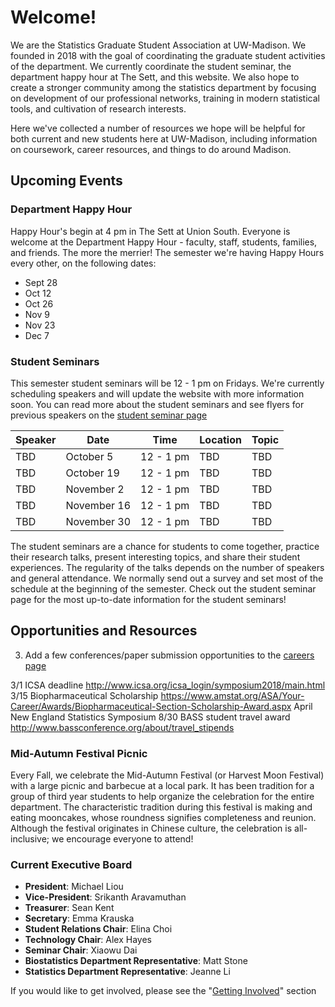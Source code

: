 # Welcome!

We are the Statistics Graduate Student Association at UW-Madison. We founded in 2018 with the goal of coordinating the graduate student activities of the department. We currently coordinate the student seminar, the department happy hour at The Sett, and this website. We also hope to create a stronger community among the statistics department by focusing on development of our professional networks, training in modern statistical tools, and cultivation of research interests.

Here we've collected a number of resources we hope will be helpful for both current and new students here at UW-Madison, including information on coursework, career resources, and things to do around Madison.

## Upcoming Events

### Department Happy Hour

Happy Hour's begin at 4 pm in The Sett at Union South. Everyone is welcome at the Department Happy Hour - faculty, staff, students, families, and friends. The more the merrier! The semester we're having Happy Hours every other, on the following dates:

- Sept 28
- Oct 12
- Oct 26
- Nov 9
- Nov 23
- Dec 7

### Student Seminars

This semester student seminars will be 12 - 1 pm on Fridays. We're currently scheduling speakers and will update the website with more information soon. You can read more about the student seminars and see flyers for previous speakers on the [student seminar page]()

|Speaker|Date|Time|Location|Topic|
|-------|----|----|--------|-----|
| TBD | October 5 | 12 - 1 pm | TBD | TBD |
| TBD | October 19 | 12 - 1 pm | TBD | TBD |
| TBD | November 2 | 12 - 1 pm | TBD | TBD |
| TBD | November 16 | 12 - 1 pm | TBD | TBD |
| TBD | November 30 | 12 - 1 pm | TBD | TBD |

The student seminars are a chance for students to come together, practice their research talks, present interesting topics, and share their student experiences. The regularity of the talks depends on the number of speakers and general attendance. We normally send out a survey and set most of the schedule at the beginning of the semester. Check out the student seminar page for the most up-to-date information for the student seminars!



## Opportunities and Resources


3. Add a few conferences/paper submission opportunities to the [careers page](https://sgsa.stat.wisc.edu/#/career)

3/1
ICSA deadline http://www.icsa.org/icsa_login/symposium2018/main.html
3/15
Biopharmaceutical Scholarship https://www.amstat.org/ASA/Your-Career/Awards/Biopharmaceutical-Section-Scholarship-Award.aspx
April
New England Statistics Symposium
8/30
       BASS student travel award http://www.bassconference.org/about/travel_stipends

### Mid-Autumn Festival Picnic

Every Fall, we celebrate the Mid-Autumn Festival (or Harvest Moon Festival)
with a large picnic and barbecue at a local park. It has been tradition for a
group of third year students to help organize the celebration for the entire
department. The characteristic tradition during this festival is making and
eating mooncakes, whose roundness signifies completeness and reunion.  Although
the festival originates in Chinese culture, the celebration is all-inclusive;
we encourage everyone to attend! 

### Current Executive Board

* **President**: Michael Liou
* **Vice-President**: Srikanth Aravamuthan
* **Treasurer**: Sean Kent
* **Secretary**: Emma Krauska
* **Student Relations Chair**: Elina Choi
* **Technology Chair**: Alex Hayes
* **Seminar Chair**: Xiaowu Dai
* **Biostatistics Department Representative**: Matt Stone
* **Statistics Department Representative**: Jeanne Li

If you would like to get involved, please see the "[Getting Involved](involved.md)" section
